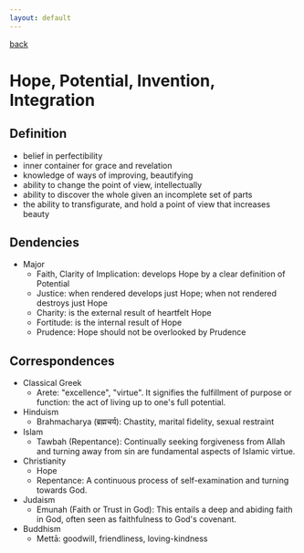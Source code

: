 ```yaml
---
layout: default
---
```

[back](./)

# Hope, Potential, Invention, Integration

## Definition


- belief in perfectibility
- inner container for grace and revelation
- knowledge of ways of improving, beautifying
- ability to change the point of view, intellectually
- ability to discover the whole given an incomplete set of parts
- the ability to transfigurate, and hold a point of view that increases beauty


## Dendencies

- Major
    - Faith, Clarity of Implication: develops Hope by a clear definition of Potential
    - Justice: when rendered develops just Hope; when not rendered destroys just Hope
    - Charity: is the external result of heartfelt Hope
    - Fortitude: is the internal result of Hope
    - Prudence: Hope should not be overlooked by Prudence


## Correspondences

- Classical Greek
    - Arete: "excellence", "virtue". It signifies the fulfillment of purpose or function: the act of living up to one's full potential.
- Hinduism
    - Brahmacharya (ब्रह्मचर्य): Chastity, marital fidelity, sexual restraint
- Islam
    - Tawbah (Repentance): Continually seeking forgiveness from Allah and turning away from sin are fundamental aspects of Islamic virtue.
- Christianity
    - Hope
    - Repentance: A continuous process of self-examination and turning towards God.
- Judaism
    - Emunah (Faith or Trust in God): This entails a deep and abiding faith in God, often seen as faithfulness to God's covenant.
- Buddhism
    - Mettā: goodwill, friendliness, loving-kindness

